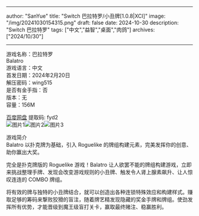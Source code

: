 
---
author: "SanYue"
title: "Switch 巴拉特罗/小丑牌[1.0.8|XCI]"
image: "/img/20241030154315.png"
draft: false
date: 2024-10-30
description: "Switch 巴拉特罗"
tags: ["中文","益智","桌面","肉鸽"]
archives: ["2024/10/30"]

---

游戏名称：巴拉特罗   
Balatro    
游戏语言：中文  
首发日期：2024年2月20日  
解压密码：wing515  
是否有金手指：否  
版本：无   
容量：156M

[百度网盘](https://pan.baidu.com/s/1RvLb5bSHcRO1E36tRHNF9Q) 提取码: fyd2  
![图片1](/img/ac94d7d1d6be.jpg)![图片2](/img/5e0e583ac65.jpg)![图片3](/img/2b658ebc79c.jpg)  

游戏简介  
Balatro 以扑克牌为基础，引入 Roguelike 的牌组构建元素，完美发挥你的创意、助你赢出大奖。

完全是扑克牌版的 Roguelike 游戏！Balatro 让人欲罢不能的牌组构建游戏，立即来挑战整理手牌、发现会改变游戏规则的小丑牌、触发令人肾上腺素飙升、让人惊叹连连的 COMBO 牌组。

将有效的牌与独特的小丑牌结合，就可以创造出各种连锁特殊效应和构建样式。赚取足够的筹码来撃败狡猾的盲注，随着牌艺精发现隐藏的奖金手牌和牌组。使劲发挥所有优势，才能晋级到魔王级盲打关卡，赢取最终赌注、稳赢胜利。
